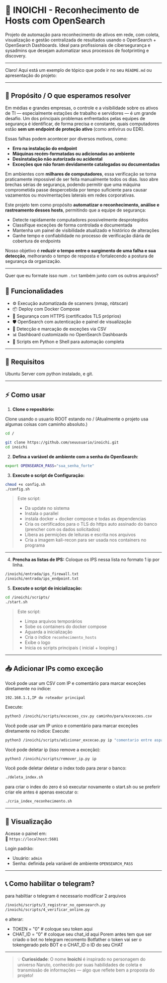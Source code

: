 # 🐉 INOICHI - Reconhecimento de Hosts com OpenSearch

Projeto de automação para reconhecimento de ativos em rede, com coleta, visualização e gestão centralizada de resultados usando o OpenSearch + OpenSearch Dashboards. Ideal para profissionais de cibersegurança e sysadmins que desejam automatizar seus processos de footprinting e discovery.

---
Claro! Aqui está um exemplo de tópico que pode ir no seu `README.md` ou apresentação do projeto:

---

## 🎯 Propósito / O que esperamos resolver

Em médias e grandes empresas, o controle e a visibilidade sobre os ativos de TI — especialmente estações de trabalho e servidores — é um grande desafio. Um dos principais problemas enfrentados pelas equipes de segurança é identificar, de forma precisa e constante, quais computadores estão **sem um endpoint de proteção ativo** (como antivírus ou EDR).  

Essas falhas podem acontecer por diversos motivos, como:

- **Erro na instalação do endpoint**  
- **Máquinas recém-formatadas ou adicionadas ao ambiente**  
- **Desinstalação não autorizada ou acidental**  
- **Exceções que não foram devidamente catalogadas ou documentadas**

Em ambientes com **milhares de computadores**, essa verificação se torna praticamente impossível de ser feita manualmente todos os dias. Isso abre brechas sérias de segurança, podendo permitir que uma máquina comprometida passe despercebida por tempo suficiente para causar vazamentos ou movimentações laterais em redes corporativas.

Este projeto tem como propósito **automatizar o reconhecimento, análise e rastreamento desses hosts**, permitindo que a equipe de segurança:

- Detecte rapidamente computadores possivelmente desprotegidos  
- Classifique exceções de forma controlada e documentada  
- Mantenha um painel de visibilidade atualizado e histórico de alterações  
- Ganhe tempo e confiabilidade no processo de verificação diária de cobertura de endpoints

Nosso objetivo é **reduzir o tempo entre o surgimento de uma falha e sua detecção**, melhorando o tempo de resposta e fortalecendo a postura de segurança da organização.

---

Quer que eu formate isso num `.txt` também junto com os outros arquivos?

## 🚀 Funcionalidades

- ⚙️ Execução automatizada de scanners (nmap, nbtscan)
- 📦 Deploy com Docker Compose
- 🔐 Segurança com HTTPS (certificados TLS próprios)
- 🛡️ OpenSearch com autenticação e painel de visualização
- 🧠 Detecção e marcação de exceções via CSV
- 📊 Dashboard customizado no OpenSearch Dashboards
- 🐚 Scripts em Python e Shell para automação completa
---


## 🔧 Requisitos

Ubuntu Server com python instalado, e git.

---

## ⚡ Como usar

1. **Clone o repositório:**

Clone usando o usuario ROOT estando no /
(Atualmente o projeto usa algumas coisas com caminho absoluto.)

```bash
cd /
```

```bash
git clone https://github.com/seuusuario/inoichi.git
cd inoichi
```

2. **Defina a variável de ambiente com a senha do OpenSearch:**

```bash
export OPENSEARCH_PASS="sua_senha_forte"
```

3. **Execute o script de Configuração:**

```bash
chmod +x config.sh
./config.sh
```

> Este script:
> - Da update no sistema
> - Instala o parallel
> - instala docker + docker compose e todas as dependencias
> - Cria os certificados para o TLS do https auto assinado do banco (prencher com os dados solicitados)
> - Libera as permições de leituras e escrita nos arquivos
> - Cria a imagem kali-recon para ser usada nos containers no programa

---

4. **Prencha as listas de IPS:**
   Coloque os IPS nessa lista no formato 1 ip por linha.
```bash
/inoichi/entrada/ips_firewall.txt
/inoichi/entrada/ips_endpoint.txt
```

5. **Execute o script de inicialização:**

```bash
cd /inoichi/scripts/
./start.sh
```

> Este script:
> - Limpa arquivos temporários
> - Sobe os containers do docker compose
> - Aguarda a inicialização
> - Cria o índice `reconhecimento_hosts`
> - Exibe o logo
> - Inicia os scripts principais ( inicial + looping )

---



## 📥 Adicionar IPs como exceção

Você pode usar um CSV com IP e comentário para marcar exceções diretamente no índice:

```csv
192.168.1.1,IP do roteador principal
```

Execute:

```bash
python3 /inoichi/scripts/excecoes_csv.py caminho/para/excecoes.csv
```
Você pode usar um IP unico e comentário para marcar exceções diretamente no índice:
Execute:

```bash
python3 /inoichi/scripts/adicionar_excecao.py ip "comentario entre aspas"
```
Você pode deletar ip (isso remove a exceção):
```bash
python3 /inoichi/scripts/remover_ip.py ip 
```

Você pode deletar deletar o index todo para zerar o banco:
```bash
./deleta_index.sh  
```
para criar o index do zero é só executar novamente o start.sh ou se preferir criar ele antes é apenas executar o:
```bash
./cria_index_reconhecimento.sh  
```

---

## 📡 Visualização

Acesse o painel em:  
🔗 `https://localhost:5601`

Login padrão:
- Usuário: `admin`
- Senha: definida pela variável de ambiente `OPENSEARCH_PASS`

---

## 📞 Como habilitar o telegram?
para habiltiar o telegram é necessario modificar 2 arquivos
```bash
/inoichi/scripts/3_registrar_no_opensearch.py 
/inoichi/scripts/4_verificar_online.py 
```
e alterar:
- TOKEN = "0"  # coloque seu token aqui
- CHAT_ID = "0"  # coloque seu chat_id aqui
Porem antes tem que ser criado o bot no telegram recomento Botfather o token vai ser o tokengerado pelo BOT e o CHAT_ID o ID do seu CHAT
---

> 💡 **Curiosidade**: O nome **Inoichi** é inspirado no personagem do universo Naruto, conhecido por suas habilidades de coleta e transmissão de informações — algo que reflete bem a proposta do projeto!
